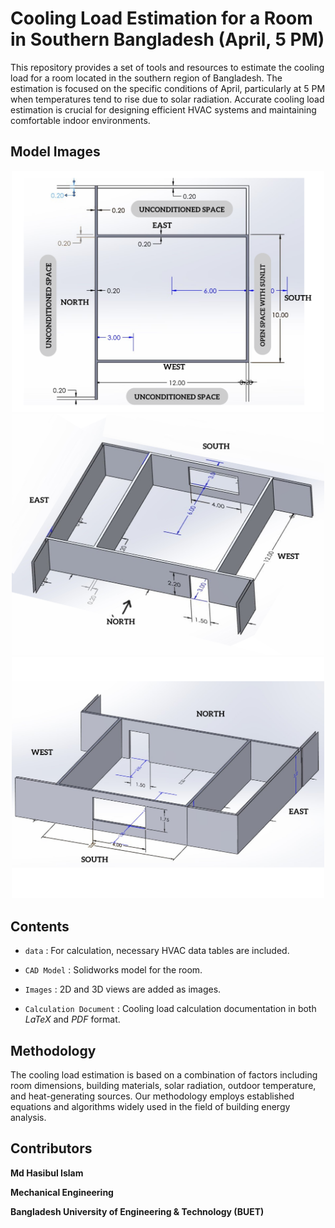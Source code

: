 # Cooling Load Estimation for a Room in Southern Bangladesh (April, 5 PM)
This repository provides a set of tools and resources to estimate the cooling load for a room located in the southern region of Bangladesh. The estimation is focused on the specific conditions of April, particularly at 5 PM when temperatures tend to rise due to solar radiation. Accurate cooling load estimation is crucial for designing efficient HVAC systems and maintaining comfortable indoor environments.

## Model Images

<p align="center">
  <img src="https://github.com/HasibRockie/cooling-load-estimation/blob/main/images/3.png?raw=true" alt="top view" width="500">
  <img src="https://github.com/HasibRockie/cooling-load-estimation/blob/main/images/1.png?raw=true" alt="3d view" width="500">
  <img src="https://github.com/HasibRockie/cooling-load-estimation/blob/main/images/2.png?raw=true" alt="3d view" width="500">
</p>

## Contents
- `data` : For calculation, necessary HVAC data tables are included.

- `CAD Model` : Solidworks model for the room.  

- `Images` : 2D and 3D views are added as images.  

- `Calculation Document` : Cooling load calculation documentation in both _LaTeX_ and _PDF_ format. 


## Methodology
The cooling load estimation is based on a combination of factors including room dimensions, building materials, solar radiation, outdoor temperature, and heat-generating sources. Our methodology employs established equations and algorithms widely used in the field of building energy analysis.

## Contributors
**Md Hasibul Islam**

__Mechanical Engineering__

__Bangladesh University of Engineering \& Technology (BUET)__